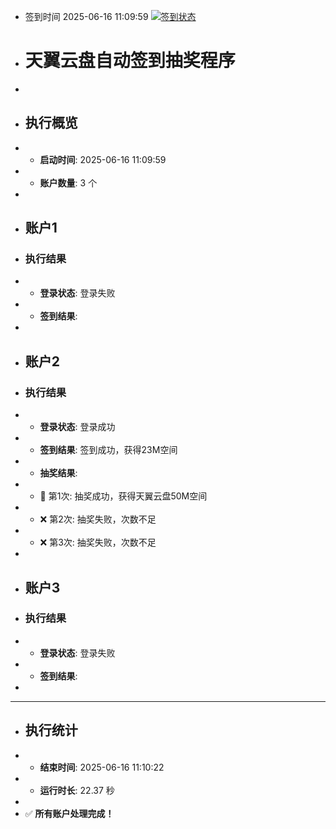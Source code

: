 - 签到时间 2025-06-16 11:09:59 [![签到状态](https://github.com/folkson/189panchecker/actions/workflows/main.yml/badge.svg?branch=main)](https://github.com/folkson/189panchecker/actions/workflows/main.yml)
- # 天翼云盘自动签到抽奖程序
- 
- ## 执行概览
- - **启动时间**: 2025-06-16 11:09:59
- - **账户数量**: 3 个
- 
- ## 账户1
- ### 执行结果
- - **登录状态**: 登录失败
- - **签到结果**: 
- 
- ## 账户2
- ### 执行结果
- - **登录状态**: 登录成功
- - **签到结果**: 签到成功，获得23M空间
- - **抽奖结果**:
-   - 🎉 第1次: 抽奖成功，获得天翼云盘50M空间
-   - ❌ 第2次: 抽奖失败，次数不足
-   - ❌ 第3次: 抽奖失败，次数不足
- 
- ## 账户3
- ### 执行结果
- - **登录状态**: 登录失败
- - **签到结果**: 
- 
- ---
- ## 执行统计
- - **结束时间**: 2025-06-16 11:10:22
- - **运行时长**: 22.37 秒
- 
- ✅ **所有账户处理完成！**

